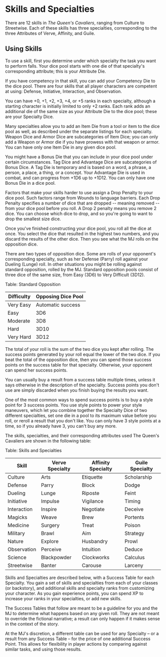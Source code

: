 # Skills and Specialties

There are 12 skills in *The Queen's Cavaliers*, ranging from Culture to
Streetwise. Each of these skills has three specialties, corresponding to
the three Attributes of Verve, Affinity, and Guile.

## Using Skills

To use a skill, first you determine under which specialty the task you
want to perform falls. Your dice pool starts with one die of that
specialty's corresponding attribute; this is your Attribute Die.

If you have competency in that skill, you can add your Competency Die to
the dice pool. There are four skills that all player characters are
competent at using: Defense, Initiative, Interaction, and Observation.

You can have +0, +1, +2, +3, +4, or +5 ranks in each specialty, although
a starting character is initially limited to only +2 ranks. Each rank
adds an additional die of the same size as your Attribute Die to the
dice pool; these are your Specialty Dice.

Many specialties allow you to add an Item Die from a tool or item to the
dice pool as well, as described under the separate listings for each
specialty. Weapon Dice and Armor Dice are subcategories of Item Dice;
you can only add a Weapon or Armor die if you have prowess with that
weapon or armor. You can have only one Item Die in any given dice pool.

You might have a Bonus Die that you can include in your dice pool under
certain circumstances. Tag Dice and Advantage Dice are subcategories of
Bonus Dice. A Tag Die is temporary and is based on a word, a phrase, a
person, a place, a thing, or a concept. Your Advantage Die is used in
combat, and can progress from +1D6 up to +1D12. You can only have one
Bonus Die in a dice pool.

Factors that make your skills harder to use assign a Drop Penalty to
your dice pool. Such factors range from Wounds to language barriers.
Each Drop Penalty specifies a number of dice that are dropped -- meaning
removed -- from your dice pool before you roll. A Drop 2 penalty means
you remove 2 dice. You can choose which dice to drop, and so you're
going to want to drop the smallest size dice.

Once you've finished constructing your dice pool, you roll all the dice
at once. You select the dice that resulted in the highest two numbers,
and you discard the results of the other dice. Then you see what the MJ
rolls on the opposition dice.

There are two types of opposition dice. Some are rolls of your
opponent's corresponding specialty, such as her Defense (Parry) roll
against your Dueling (Lunge) roll. In other situations you might be
rolling against standard opposition, rolled by the MJ. Standard
opposition pools consist of three dice of the same size, from Easy (3D6)
to Very Difficult (3D12).

Table: Standard Opposition

| Difficulty | Opposing Dice Pool |
| ---------- | ------------------ |
| Very Easy  | Automatic success  |
| Easy       | 3D6                |
| Moderate   | 3D8                |
| Hard       | 3D10               |
| Very Hard  | 3D12               |

The total of your roll is the sum of the two dice you kept after
rolling. The success points generated by your roll equal the lower of
the two dice. If you beat the total of the opposition dice, then you can
spend those success points on the success table for that specialty.
Otherwise, your opponent can spend her success points.

You can usually buy a result from a success table multiple times, unless
it says otherwise in the description of the specialty. Success points
you don't use are simply discarded when you finish buying the results
you want.

One of the most common ways to spend success points is to buy a style
point for 3 success points. You use style points to power your style
maneuvers, which let you combine together the Specialty Dice of two
different specialties, set one die in a pool to its maximum value before
you roll, or reroll a result that you don't like. You can only have 3
style points at a time, so if you already have 3, you can't buy any
more.

The skills, specialties, and their corresponding attributes used The
Queen's Cavaliers are shown in the following table:

Table: Skills and Specialties

| Skill       | Verve Specialty | Affinity Specialty | Guile Specialty |
| ----------- | --------------- | ------------------ | --------------- |
| Culture     | Arts            | Etiquette          | Scholarship     |
| Defense     | Parry           | Block              | Dodge           |
| Dueling     | Lunge           | Riposte            | Feint           |
| Initiative  | Impulse         | Vigilance          | Timing          |
| Interaction | Inspire         | Negotiate          | Deceive         |
| Magicks     | Weave           | Brew               | Portents        |
| Medicine    | Surgery         | Treat              | Poison          |
| Military    | Brawl           | Aim                | Strategy        |
| Nature      | Explore         | Husbandry          | Prowl           |
| Observation | Perceive        | Intuition          | Deduce          |
| Science     | Blackpowder     | Clockworks         | Calculus        |
| Streetwise  | Banter          | Carouse            | Larceny         |

Skills and Specialties are described below, with a Success Table for
each Specialty. You gain a set of skills and specialties from each of
your classes (or backstory), and additional skills and specialty ranks
from customizing your character. As you gain experience points, you can
spend XP to increase your ranks in your specialties, or add new skills.

The Success Tables that follow are meant to be a guideline for you and
the MJ to determine what happens based on any given roll. They are not
meant to override the fictional narrative; a result can only happen if
it makes sense in the context of the story.

At the MJ's discretion, a different table can be used for any Specialty
– or a result from any Success Table – for the price of one additional
Success Point. This allows for flexibility in player actions by
comparing against similar tasks, and using those results.

